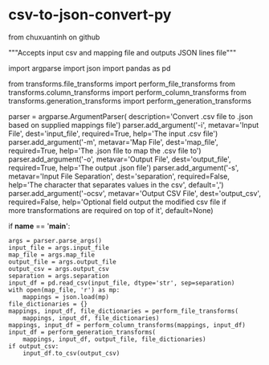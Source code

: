 # csv-to-json-convert-py
from chuxuantinh on github


"""Accepts input csv and mapping file and outputs JSON lines file"""

import argparse
import json
import pandas as pd

from transforms.file_transforms import perform_file_transforms
from transforms.column_transforms import perform_column_transforms
from transforms.generation_transforms import perform_generation_transforms

parser = argparse.ArgumentParser(
    description='Convert .csv file to .json based on supplied mappings file')
parser.add_argument('-i', metavar='Input File', dest='input_file',
                    required=True, help='The input .csv file')
parser.add_argument('-m', metavar='Map File', dest='map_file',
                    required=True,
                    help='The .json file to map the .csv file to')
parser.add_argument('-o', metavar='Output File', dest='output_file',
                    required=True, help='The output .json file')
parser.add_argument('-s', metavar='Input File Separation',
                    dest='separation', required=False,
                    help='The character that separates values in the csv',
                    default=',')
parser.add_argument('-ocsv', metavar='Output CSV File', dest='output_csv',
                    required=False,
                    help='Optional field output the modified csv file if \
                    more transformations are required on top of it',
                    default=None)

if __name__ == '__main__':

    args = parser.parse_args()
    input_file = args.input_file
    map_file = args.map_file
    output_file = args.output_file
    output_csv = args.output_csv
    separation = args.separation
    input_df = pd.read_csv(input_file, dtype='str', sep=separation)
    with open(map_file, 'r') as mp:
        mappings = json.load(mp)
    file_dictionaries = {}
    mappings, input_df, file_dictionaries = perform_file_transforms(
        mappings, input_df, file_dictionaries)
    mappings, input_df = perform_column_transforms(mappings, input_df)
    input_df = perform_generation_transforms(
        mappings, input_df, output_file, file_dictionaries)
    if output_csv:
        input_df.to_csv(output_csv)
